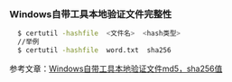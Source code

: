 ### Windows自带工具本地验证文件完整性

```bash
  $ certutil -hashfile  <文件名>  <hash类型>
  //举例
  $ certutil -hashfile  word.txt  sha256 
```

参考文章：[Windows自带工具本地验证文件md5，sha256值](https://blog.csdn.net/qq_42936379/article/details/134022001)